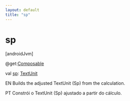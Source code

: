 ```yaml
---
layout: default
title: "sp"
---
```


# sp

[androidJvm]

@get:[Composable](https://developer.android.com/reference/kotlin/androidx/compose/runtime/Composable.html)

val [sp](sp.md): [TextUnit](https://developer.android.com/reference/kotlin/androidx/compose/ui/unit/TextUnit.html)

EN Builds the adjusted TextUnit (Sp) from the calculation.

PT Constrói o TextUnit (Sp) ajustado a partir do cálculo.